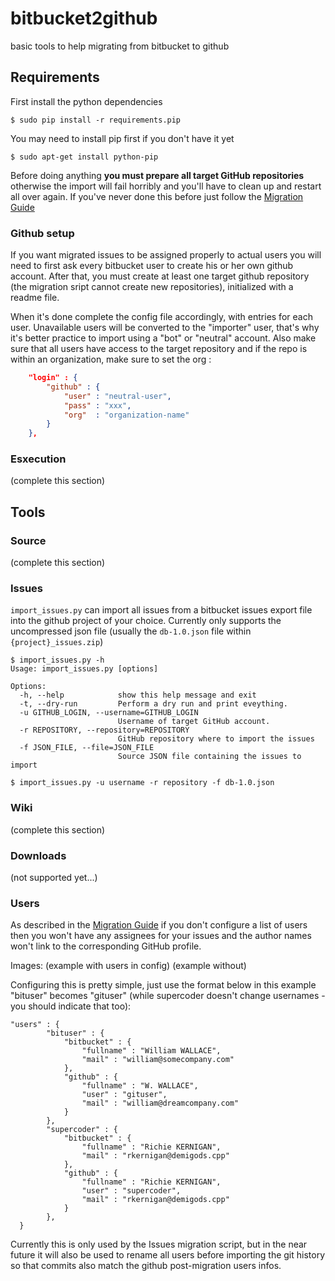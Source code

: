 bitbucket2github
================

basic tools to help migrating from bitbucket to github


## Requirements

First install the python dependencies
```
$ sudo pip install -r requirements.pip
```

You may need to install pip first if you don't have it yet
```
$ sudo apt-get install python-pip
```

Before doing anything **you must prepare all target GitHub repositories** otherwise the import will fail horribly and you'll have to clean up and restart all over again. If you've never done this before just follow the [Migration Guide](help/migration_guide.md)

### Github setup

If you want migrated issues to be assigned properly to actual users you will need to first ask every bitbucket user to create his or her own github account.
After that, you must create at least one target github repository (the migration sript cannot create new repositories), initialized with a readme file.

When it's done complete the config file accordingly, with entries for each user. Unavailable users will be converted to the "importer" user, that's why
it's better practice to import using a "bot" or "neutral" account. Also make sure that all users have access to the target repository and if the repo is
within an organization, make sure to set the org :

```json
	"login" : {
		"github" : {
			"user" : "neutral-user",
			"pass" : "xxx",
			"org"  : "organization-name"
		}
	},
```

### Esxecution

(complete this section) 

## Tools

### Source

(complete this section)

### Issues

```import_issues.py``` can import all issues from a bitbucket issues export file
into the github project of your choice. Currently only supports the uncompressed
json file (usually the ```db-1.0.json``` file within ```{project}_issues.zip```)

```
$ import_issues.py -h
Usage: import_issues.py [options]

Options:
  -h, --help            show this help message and exit
  -t, --dry-run         Perform a dry run and print eveything.
  -u GITHUB_LOGIN, --username=GITHUB_LOGIN
                        Username of target GitHub account.
  -r REPOSITORY, --repository=REPOSITORY
                        GitHub repository where to import the issues
  -f JSON_FILE, --file=JSON_FILE
                        Source JSON file containing the issues to import

$ import_issues.py -u username -r repository -f db-1.0.json
```

### Wiki

(complete this section)

### Downloads

(not supported yet...) 

### Users

As described in the [Migration Guide](help/migration_guide.md) if you don't configure a list of users then you won't have any assignees for your issues and the author names won't link to the corresponding GitHub profile.

Images: (example with users in config) (example without)

Configuring this is pretty simple, just use the format below in this example "bituser" becomes "gituser" (while supercoder doesn't change usernames - you should indicate that too):
```
"users" : {
		"bituser" : {
			"bitbucket" : {
				"fullname" : "William WALLACE",
				"mail" : "william@somecompany.com"
			}, 
			"github" : {
				"fullname" : "W. WALLACE",
				"user" : "gituser",
				"mail" : "william@dreamcompany.com"
			}
		},
		"supercoder" : {
			"bitbucket" : {
				"fullname" : "Richie KERNIGAN",
				"mail" : "rkernigan@demigods.cpp"
			}, 
			"github" : {
				"fullname" : "Richie KERNIGAN",
				"user" : "supercoder",
				"mail" : "rkernigan@demigods.cpp"
			}
		},
  }
```

Currently this is only used by the Issues migration script, but in the near future it will also be used to rename all users before importing the git history so that commits also match the github post-migration users infos.
